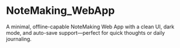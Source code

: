 # NoteMaking_WebApp
A minimal, offline-capable NoteMaking Web App with a clean UI, dark mode, and auto-save support—perfect for quick thoughts or daily journaling.
